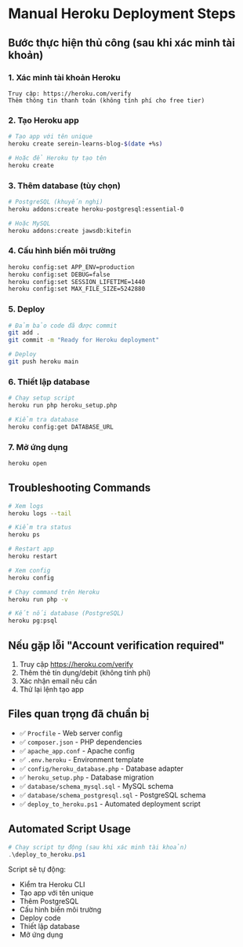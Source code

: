 # Manual Heroku Deployment Steps

## Bước thực hiện thủ công (sau khi xác minh tài khoản)

### 1. Xác minh tài khoản Heroku
```
Truy cập: https://heroku.com/verify
Thêm thông tin thanh toán (không tính phí cho free tier)
```

### 2. Tạo Heroku app
```bash
# Tạo app với tên unique
heroku create serein-learns-blog-$(date +%s)

# Hoặc để Heroku tự tạo tên
heroku create
```

### 3. Thêm database (tùy chọn)
```bash
# PostgreSQL (khuyến nghị)
heroku addons:create heroku-postgresql:essential-0

# Hoặc MySQL
heroku addons:create jawsdb:kitefin
```

### 4. Cấu hình biến môi trường
```bash
heroku config:set APP_ENV=production
heroku config:set DEBUG=false
heroku config:set SESSION_LIFETIME=1440
heroku config:set MAX_FILE_SIZE=5242880
```

### 5. Deploy
```bash
# Đảm bảo code đã được commit
git add .
git commit -m "Ready for Heroku deployment"

# Deploy
git push heroku main
```

### 6. Thiết lập database
```bash
# Chạy setup script
heroku run php heroku_setup.php

# Kiểm tra database
heroku config:get DATABASE_URL
```

### 7. Mở ứng dụng
```bash
heroku open
```

## Troubleshooting Commands

```bash
# Xem logs
heroku logs --tail

# Kiểm tra status
heroku ps

# Restart app
heroku restart

# Xem config
heroku config

# Chạy command trên Heroku
heroku run php -v

# Kết nối database (PostgreSQL)
heroku pg:psql
```

## Nếu gặp lỗi "Account verification required"

1. Truy cập https://heroku.com/verify
2. Thêm thẻ tín dụng/debit (không tính phí)
3. Xác nhận email nếu cần
4. Thử lại lệnh tạo app

## Files quan trọng đã chuẩn bị

- ✅ `Procfile` - Web server config
- ✅ `composer.json` - PHP dependencies
- ✅ `apache_app.conf` - Apache config
- ✅ `.env.heroku` - Environment template
- ✅ `config/heroku_database.php` - Database adapter
- ✅ `heroku_setup.php` - Database migration
- ✅ `database/schema_mysql.sql` - MySQL schema
- ✅ `database/schema_postgresql.sql` - PostgreSQL schema
- ✅ `deploy_to_heroku.ps1` - Automated deployment script

## Automated Script Usage

```powershell
# Chạy script tự động (sau khi xác minh tài khoản)
.\deploy_to_heroku.ps1
```

Script sẽ tự động:
- Kiểm tra Heroku CLI
- Tạo app với tên unique
- Thêm PostgreSQL
- Cấu hình biến môi trường
- Deploy code
- Thiết lập database
- Mở ứng dụng